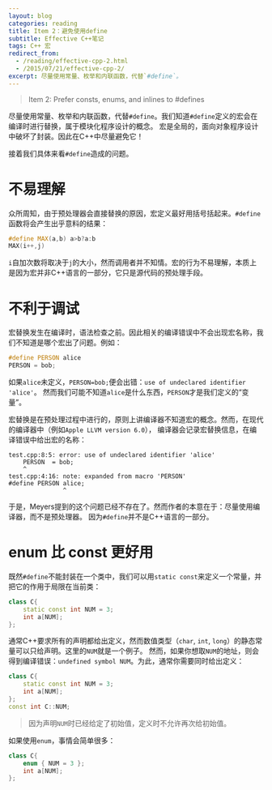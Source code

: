 ```yaml
---
layout: blog
categories: reading
title: Item 2：避免使用define
subtitle: Effective C++笔记
tags: C++ 宏
redirect_from:
  - /reading/effective-cpp-2.html
  - /2015/07/21/effective-cpp-2/
excerpt: 尽量使用常量、枚举和内联函数，代替`#define`。
---
```


> Item 2: Prefer consts, enums, and inlines to #defines

尽量使用常量、枚举和内联函数，代替`#define`。我们知道`#define`定义的宏会在编译时进行替换，属于模块化程序设计的概念。
宏是全局的，面向对象程序设计中破坏了封装。因此在C++中尽量避免它！

接着我们具体来看`#define`造成的问题。

# 不易理解

众所周知，由于预处理器会直接替换的原因，宏定义最好用括号括起来。`#define`函数将会产生出乎意料的结果：

```cpp
#define MAX(a,b) a>b?a:b
MAX(i++,j)
```

`i`自加次数将取决于`j`的大小，然而调用者并不知情。宏的行为不易理解，本质上是因为宏并非C++语言的一部分，它只是源代码的预处理手段。

# 不利于调试

宏替换发生在编译时，语法检查之前。因此相关的编译错误中不会出现宏名称，我们不知道是哪个宏出了问题。例如：

```cpp
#define PERSON alice
PERSON = bob;
```

如果`alice`未定义，`PERSON=bob;`便会出错：`use of undeclared identifier 'alice'`。
然而我们可能不知道`alice`是什么东西，`PERSON`才是我们定义的“变量”。

宏替换是在预处理过程中进行的，原则上讲编译器不知道宏的概念。然而，在现代的编译器中（例如`Apple LLVM version 6.0`），
编译器会记录宏替换信息，在编译错误中给出宏的名称：

```
test.cpp:8:5: error: use of undeclared identifier 'alice'
    PERSON  = bob;
    ^
test.cpp:4:16: note: expanded from macro 'PERSON'
#define PERSON alice;
               ^
```

于是，Meyers提到的这个问题已经不存在了。然而作者的本意在于：尽量使用编译器，而不是预处理器。
因为`#define`并不是C++语言的一部分。

# enum 比 const 更好用

既然`#define`不能封装在一个类中，我们可以用`static const`来定义一个常量，并把它的作用于局限在当前类：

```cpp
class C{
    static const int NUM = 3;
    int a[NUM];
};
```

通常C++要求所有的声明都给出定义，然而数值类型（`char`, `int`, `long`）的静态常量可以只给声明。这里的`NUM`就是一个例子。
然而，如果你想取`NUM`的地址，则会得到编译错误：`undefined symbol NUM`。为此，通常你需要同时给出定义：

```cpp
class C{
    static const int NUM = 3;
    int a[NUM];
};
const int C::NUM;
```

> 因为声明`NUM`时已经给定了初始值，定义时不允许再次给初始值。

如果使用`enum`，事情会简单很多：

```cpp
class C{
    enum { NUM = 3 };
    int a[NUM];
};
```
